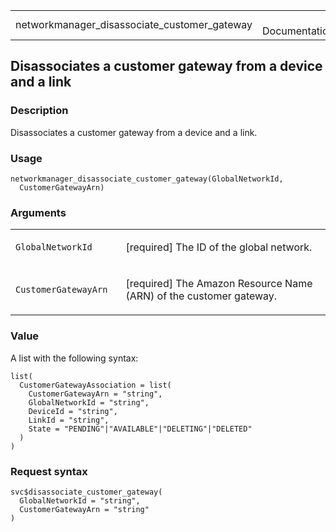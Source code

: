 <table style="width: 100%;">
<tbody>
<tr class="odd">
<td>networkmanager_disassociate_customer_gateway</td>
<td style="text-align: right;">R Documentation</td>
</tr>
</tbody>
</table>

## Disassociates a customer gateway from a device and a link

### Description

Disassociates a customer gateway from a device and a link.

### Usage

    networkmanager_disassociate_customer_gateway(GlobalNetworkId,
      CustomerGatewayArn)

### Arguments

<table>
<colgroup>
<col style="width: 35%" />
<col style="width: 65%" />
</colgroup>
<tbody>
<tr class="odd">
<td><code
id="networkmanager_disassociate_customer_gateway_:_GlobalNetworkId">GlobalNetworkId</code></td>
<td><p>[required] The ID of the global network.</p></td>
</tr>
<tr class="even">
<td><code
id="networkmanager_disassociate_customer_gateway_:_CustomerGatewayArn">CustomerGatewayArn</code></td>
<td><p>[required] The Amazon Resource Name (ARN) of the customer
gateway.</p></td>
</tr>
</tbody>
</table>

### Value

A list with the following syntax:

    list(
      CustomerGatewayAssociation = list(
        CustomerGatewayArn = "string",
        GlobalNetworkId = "string",
        DeviceId = "string",
        LinkId = "string",
        State = "PENDING"|"AVAILABLE"|"DELETING"|"DELETED"
      )
    )

### Request syntax

    svc$disassociate_customer_gateway(
      GlobalNetworkId = "string",
      CustomerGatewayArn = "string"
    )

